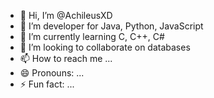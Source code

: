 - 👋 Hi, I’m @AchileusXD
- 👀 I’m developer for Java, Python, JavaScript
- 🌱 I’m currently learning C, C++, C#
- 💞️ I’m looking to collaborate on databases
- 📫 How to reach me ...
- 😄 Pronouns: ...
- ⚡ Fun fact: ...

<!---
AchileusXD/AchileusXD is a ✨ special ✨ repository because its `README.md` (this file) appears on your GitHub profile.
You can click the Preview link to take a look at your changes.
--->
